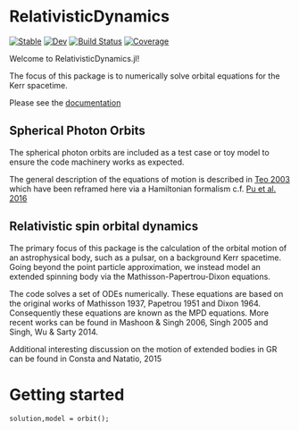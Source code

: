 # RelativisticDynamics

[![Stable](https://img.shields.io/badge/docs-stable-blue.svg)](https://tomkimpson.github.io/RelativisticDynamics.jl/stable/)
[![Dev](https://img.shields.io/badge/docs-dev-blue.svg)](https://tomkimpson.github.io/RelativisticDynamics.jl/dev/)
[![Build Status](https://github.com/tomkimpson/RelativisticDynamics.jl/actions/workflows/CI.yml/badge.svg?branch=main)](https://github.com/tomkimpson/RelativisticDynamics.jl/actions/workflows/CI.yml?query=branch%3Amain)
[![Coverage](https://codecov.io/gh/tomkimpson/RelativisticDynamics.jl/branch/main/graph/badge.svg)](https://codecov.io/gh/tomkimpson/RelativisticDynamics.jl)


Welcome to RelativisticDynamics.jl!

The focus of this package is to numerically solve orbital equations for the Kerr spacetime.


Please see the [documentation](https://tomkimpson.github.io/RelativisticDynamics.jl/dev/)



## Spherical Photon Orbits

The spherical photon orbits are included as a test case or toy model to ensure the code machinery works as expected.

The general description of the equations of motion is described in [Teo 2003](https://ui.adsabs.harvard.edu/abs/2003GReGr..35.1909T/abstract) which have been reframed here via a Hamiltonian formalism c.f. [Pu et al. 2016](https://arxiv.org/abs/1601.02063)


## Relativistic spin orbital dynamics

The primary focus of this package is the calculation of the orbital motion of an astrophysical body, such as a pulsar, on a background Kerr spacetime. Going beyond the point particle approximation, we instead model an extended spinning body via the Mathisson-Papertrou-Dixon equations.

The code solves a set of ODEs numerically. These equations are based on the original works of Mathisson 1937, Papetrou 1951 and Dixon 1964. Consequently these equations are known as the MPD equations. More recent works can be found in Mashoon & Singh 2006, Singh 2005 and Singh, Wu & Sarty 2014.

Additional interesting discussion on the motion of extended bodies in GR can be found in Consta and Natatio, 2015



# Getting started 

```
solution,model = orbit();
```

